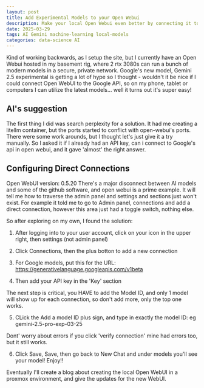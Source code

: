```yaml
---
layout: post
title: Add Experimental Models to your Open Webui
description: Make your local Open Webui even better by connecting it to free experimental models by Google/Facebook/OpenAI
date: 2025-03-29
tags: AI Gemini machine-learning local-models
categories: data-science AI
---
```


Kind of working backwards, as I setup the site, but I currently have an Open Webui hosted in my basement rig, where 2 rtx 3080s can run a bunch of modern models in a secure, private network. Google's new model, Gemini 2.5 experimental is getting a lot of hype so I thought - wouldn't it be nice if I could connect Open WebUI to the Google API, so on my phone, tablet or computers I can utilize the latest models... well it turns out it's super easy!

## AI's suggestion

The first thing I did was search perplexity for a solution. It had me creating a litellm container, but the ports started to conflict with open-webui's ports. There were some work arounds, but I thought let's just give it a try manually. So I asked it if I already had an API key, can i connect to Google's api in open webui, and it gave 'almost' the right answer.

## Configuring Direct Connections

Open WebUI version: 0.5.20
There's a major disconnect between AI models and some of the github software, and open webui is a prime example. It will tell me how to traverse the admin panel and settings and sections just won't exist. For example it told me to go to Admin panel, connections and add a direct connection, however this area just had a toggle switch, nothing else.

So after exploring on my own, I found the solution:

1. After logging into to your user account, click on your icon in the upper right, then settings (not admin panel)

2. Click Connections, then the plus botton to add a new connection

3. For Google models, put this for the URL: https://generativelanguage.googleapis.com/v1beta

4. Then add your API key in the 'Key' section

The next step is critical, you HAVE to add the Model ID, and only 1 model will show up for each connection, so don't add more, only the top one works.

5. CLick the Add a model ID plus sign, and type in exactly the model ID: eg gemini-2.5-pro-exp-03-25

Dont' worry about errors if you click 'verify connection' mine had errors too, but it still works.

6. Click Save, Save, then go back to New Chat and under models you'll see your model! Enjoy!!

Eventually I'll create a blog about creating the local Open WebUI in a proxmox environment, and give the updates for the new WebUI.